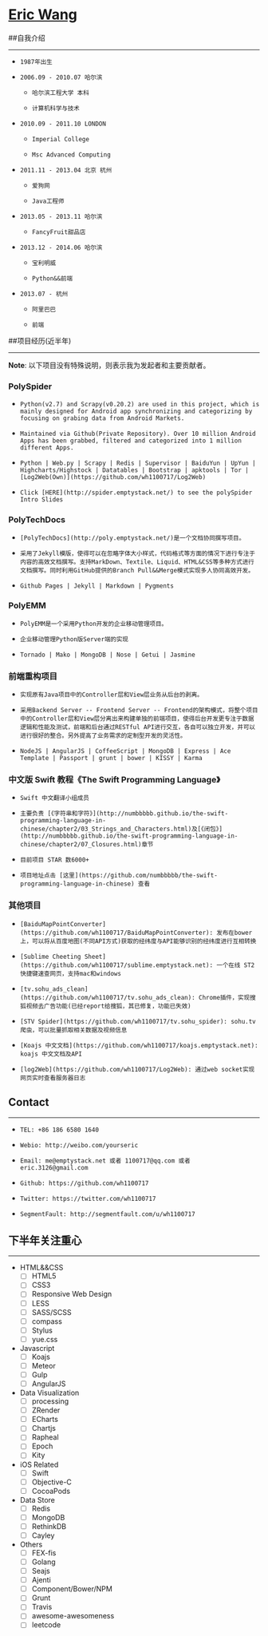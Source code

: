 [Eric Wang](http://me.emptystack.net/)
=================

##自我介绍

---

*     1987年出生
*     2006.09 - 2010.07 哈尔滨
     *     哈尔滨工程大学 本科
     *     计算机科学与技术
*     2010.09 - 2011.10 LONDON
     *     Imperial College
     *     Msc Advanced Computing
*     2011.11 - 2013.04 北京 杭州
     *     爱狗网
     *     Java工程师
*     2013.05 - 2013.11 哈尔滨
     *     FancyFruit甜品店
*     2013.12 - 2014.06 哈尔滨
     *     宝利明威
     *     Python&&前端
*     2013.07 - 杭州
     *     阿里巴巴
     *     前端

##项目经历(近半年)

---

**Note**: 以下项目没有特殊说明，则表示我为发起者和主要贡献者。

### PolySpider

*     Python(v2.7) and Scrapy(v0.20.2) are used in this project, which is mainly designed for Android app synchronizing and categorizing by focusing on grabing data from Android Markets.
*     Maintained via Github(Private Repository). Over 10 million Android Apps has been grabbed, filtered and categorized into 1 million different Apps.
*     Python | Web.py | Scrapy | Redis | Supervisor | BaiduYun | UpYun | Highcharts/Highstock | Datatables | Bootstrap | apktools | Tor | [Log2Web(Own)](https://github.com/wh1100717/Log2Web)
*     Click [HERE](http://spider.emptystack.net/) to see the polySpider Intro Slides

### PolyTechDocs

*     [PolyTechDocs](http://poly.emptystack.net/)是一个文档协同撰写项目。
*     采用了Jekyll模版，使得可以在忽略字体大小样式，代码格式等方面的情况下进行专注于内容的高效文档撰写。支持MarkDown、Textile、Liquid、HTML&CSS等多种方式进行文档撰写。同时利用GitHub提供的Branch Pull&&Merge模式实现多人协同高效开发。
*     Github Pages | Jekyll | Markdown | Pygments

### PolyEMM

*     PolyEMM是一个采用Python开发的企业移动管理项目。
*     企业移动管理Python版Server端的实现
*     Tornado | Mako | MongoDB | Nose | Getui | Jasmine

### 前端重构项目

*     实现原有Java项目中的Controller层和View层业务从后台的剥离。
*     采用Backend Server -- Frontend Server -- Frontend的架构模式，将整个项目中的Controller层和View层分离出来构建单独的前端项目，使得后台开发更专注于数据逻辑和性能及测试，前端和后台通过RESTful API进行交互，各自可以独立开发，并可以进行很好的整合。另外提高了业务需求的定制型开发的灵活性。
*     NodeJS | AngularJS | CoffeeScript | MongoDB | Express | Ace Template | Passport | grunt | bower | KISSY | Karma

### 中文版 Swift 教程《The Swift Programming Language》

*     Swift 中文翻译小组成员
*     主要负责 [《字符串和字符》](http://numbbbbb.github.io/the-swift-programming-language-in-chinese/chapter2/03_Strings_and_Characters.html)及[《闭包》](http://numbbbbb.github.io/the-swift-programming-language-in-chinese/chapter2/07_Closures.html)章节
*     目前项目 STAR 数6000+
*     项目地址点击 [这里](https://github.com/numbbbbb/the-swift-programming-language-in-chinese) 查看

### 其他项目

*     [BaiduMapPointConverter](https://github.com/wh1100717/BaiduMapPointConverter): 发布在bower上，可以将从百度地图(不同API方式)获取的经纬度与API能够识别的经纬度进行互相转换
*     [Sublime Cheeting Sheet](https://github.com/wh1100717/sublime.emptystack.net): 一个在线 ST2 快捷键速查网页，支持mac和windows
*     [tv.sohu_ads_clean](https://github.com/wh1100717/tv.sohu_ads_clean): Chrome插件，实现搜狐视频去广告功能(已经report给搜狐，其已修复，功能已失效)
*     [STV Spider](https://github.com/wh1100717/tv.sohu_spider): sohu.tv 爬虫，可以批量抓取相关数据及视频信息
*     [Koajs 中文文档](https://github.com/wh1100717/koajs.emptystack.net): koajs 中文文档及API
*     [log2Web](https://github.com/wh1100717/Log2Web): 通过web socket实现网页实时查看服务器日志

## Contact

---

*     TEL: +86 186 6580 1640
*     Webio: http://weibo.com/yourseric
*     Email: me@emptystack.net 或者 1100717@qq.com 或者 eric.3126@gmail.com
*     Github: https://github.com/wh1100717
*     Twitter: https://twitter.com/wh1100717
*     SegmentFault: http://segmentfault.com/u/wh1100717

## 下半年关注重心

---

-   HTML&&CSS
    -   [ ] HTML5
    -   [ ] CSS3
    -   [ ] Responsive Web Design
    -   [ ] LESS
    -   [ ] SASS/SCSS
    -   [ ] compass
    -   [ ] Stylus
    -   [ ] yue.css
-   Javascript
    -   [ ] Koajs
    -   [ ] Meteor
    -   [ ] Gulp
    -   [ ] AngularJS
-   Data Visualization
    -   [ ] processing
    -   [ ] ZRender
    -   [ ] ECharts
    -   [ ] Chartjs
    -   [ ] Rapheal
    -   [ ] Epoch
    -   [ ] Kity
-   iOS Related
    -   [ ] Swift
    -   [ ] Objective-C
    -   [ ] CocoaPods
-   Data Store
    -   [ ] Redis
    -   [ ] MongoDB
    -   [ ] RethinkDB
    -   [ ] Cayley
-   Others
    -   [ ] FEX-fis
    -   [ ] Golang
    -   [ ] Seajs
    -   [ ] Ajenti
    -   [ ] Component/Bower/NPM
    -   [ ] Grunt
    -   [ ] Travis
    -   [ ] awesome-awesomeness
    -   [ ] leetcode
